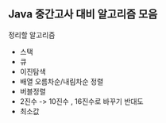 ## Java 중간고사 대비 알고리즘 모음

정리할 알고리즘 

* 스택
* 큐
* 이진탐색
* 배열 오름차순/내림차순 정렬
* 버블정렬
* 2진수 -> 10진수 , 16진수로 바꾸기 반대도 
* 최소값 
